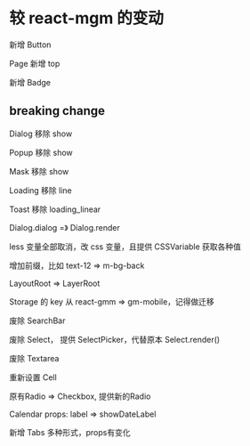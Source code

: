 # 较 react-mgm 的变动

新增 Button

Page 新增 top

新增 Badge

## breaking change

Dialog 移除 show

Popup 移除 show

Mask 移除 show

Loading 移除 line

Toast 移除 loading_linear

Dialog.dialog =》 Dialog.render

less 变量全部取消，改 css 变量，且提供 CSSVariable 获取各种值

增加前缀，比如 text-12 => m-bg-back

LayoutRoot => LayerRoot

Storage 的 key 从 react-gmm => gm-mobile，记得做迁移

废除 SearchBar

废除 Select， 提供 SelectPicker，代替原本 Select.render()

废除 Textarea

重新设置 Cell

原有Radio => Checkbox, 提供新的Radio

Calendar props: label => showDateLabel

新增 Tabs 多种形式，props有变化
